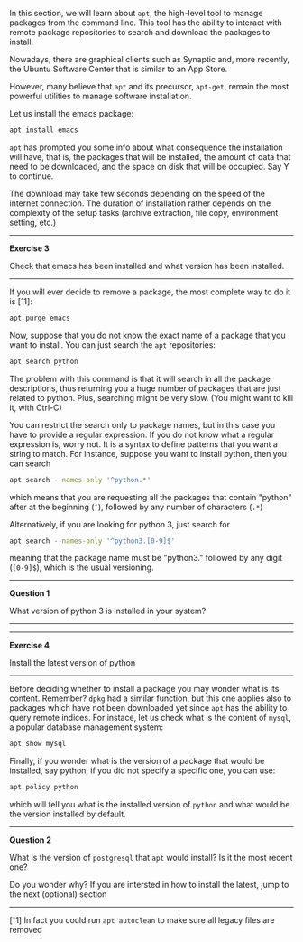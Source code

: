 In this section, we will learn about ``apt``, the high-level tool to manage packages from the command line.
This tool has the ability to interact with remote package repositories to search and download the packages to install. 

Nowadays, there are graphical clients such as Synaptic and, more recently, the Ubuntu Software Center that is similar to an App Store.

However, many believe that ``apt`` and its precursor, ``apt-get``, remain the most powerful utilities to manage software installation.

Let us install the emacs package:

```bash
apt install emacs
```

`apt` has prompted you some info about what consequence the installation will have, that is, the packages that will be installed, 
the amount of data that need to be downloaded, and the space on disk that will be occupied. Say Y to continue.

The download may take few seconds depending on the speed of the internet connection. 
The duration of installation rather depends on the complexity of the setup tasks (archive extraction, file copy,
 environment setting, etc.)
 
 ----
 **Exercise 3**
 
 Check that emacs has been installed and what version has been installed.
  
 ----
 
If you will ever decide to remove a package, the most complete way to do it is [ˆ1]:

```bash
apt purge emacs
```
 
 Now, suppose that you do not know the exact name of a package that you want to install. You can just search the ``apt`` repositories:
 
```bash
apt search python
```

The problem with this command is that it will search in all the package descriptions, thus returning you a huge number of packages that 
are just related to python. Plus, searching might be very slow. (You might want to kill it, with Ctrl-C)

You can restrict the search only to package names, but in this case you have to provide a regular expression.
 If you do not know what a regular expression is, worry not. It is a syntax to define patterns that you
 want a string to match. For instance, suppose you want to install python, then you can search
    
```bash
apt search --names-only '^python.*'
```

which means that you are requesting all the packages that contain "python" after at the beginning (`ˆ`),
 followed by any number of characters (`.*`)
 

Alternatively, if you are looking for python 3, just search for

```bash
apt search --names-only '^python3.[0-9]$'
```

meaning that the package name must be "python3." followed by any digit (`[0-9]$`), which is the usual versioning.

----
**Question 1**

What version of python 3 is installed in your system?   

----


----
**Exercise 4**

Install the latest version of python

----
 
Before deciding whether to install a package you may wonder what is its content. Remember? ``dpkg`` had a similar function, 
but this one applies also to packages which have not been downloaded yet since ``apt`` has the ability to query remote indices.
For instace, let us check what is the content of `mysql`, a popular database management system:

```bash
apt show mysql
```

Finally, if you wonder what is the version of a package that would be installed, say python, if you did not specify a specific one, you can use:


```bash
apt policy python
```

which will tell you what is the installed version of `python` and what would be the version installed by default.

---
**Question 2**

What is the version of `postgresql` that `apt` would install? Is it the most recent one? 

Do you wonder why? If you are intersted in how to install the latest, jump to the next (optional) section

---


[ˆ1] In fact you could run `apt autoclean` to make sure all legacy files are removed
